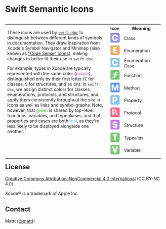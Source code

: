 # Swift Semantic Icons

<table style="float: right;">
<tr>
<td rowspan="14" width="66%" valign="top">

<p>
These icons are used by 
<a href="https://github.com/SwiftDocOrg/swift-doc"><code>swift-doc</code></a>
to distinguish between different kinds of symbols in documentation.
They draw inspiration from Xcode's Symbol Navigator and Minimap
(also known as <a href="https://stackoverflow.com/a/6789534/157142">"Code Sense" icons</a>),
making changes to better fit their use in <code>swift-doc</code>.
</p>

<p>
For example,
types in Xcode are typically represented with the same color
(<span style="color: #af52de">purple</span>),
distinguished only by their first letter
(<kbd>C</kbd> for classes, <kbd>S</kbd> for structures, and so on).
In <code>swift-doc</code>,
we assign distinct colors for classes, enumerations, protocols, and structures,
and apply them consistently throughout the site in icons
as well as links and symbol graphs.
Note, however, that 
<span style="color: #5bb74f">green</span> is shared by top-level 
functions, variables, and typealiases,
and that properties and cases are both <span style="color: #6bb7e1">teal</span>,
as they're less likely to be displayed alongside one another.
</p>

</td>
</tr>
<tr>
    <th>Icon</th>
    <th>Meaning</th>
</tr>
<tr>
    <td><img src="Images/class.svg" width="32" height="32"/></td>
    <td>Class</td>
</tr>
<tr>
    <td><img src="Images/enumeration.svg" width="32" height="32"/></td>
    <td>Enumeration</td>
</tr>
<tr>
    <td><img src="Images/enumeration-case.svg" width="32" height="32"/></td>
    <td>Enumeration Case</td>
</tr>
<tr>
    <td><img src="Images/function.svg" width="32" height="32"/></td>
    <td>Function</td>
</tr>
<tr>
    <td><img src="Images/method.svg" width="32" height="32"/></td>
    <td>Method</td>
</tr>
<tr>
    <td><img src="Images/property.svg" width="32" height="32"/></td>
    <td>Property</td>
</tr>
<tr>
    <td><img src="Images/protocol.svg" width="32" height="32"/></td>
    <td>Protocol</td>
</tr>
<tr>
    <td><img src="Images/structure.svg" width="32" height="32"/></td>
    <td>Structure</td>
</tr>
<tr>
    <td><img src="Images/typealias.svg" width="32" height="32"/></td>
    <td>Typealias</td>
</tr>
<tr>
    <td><img src="Images/variable.svg" width="32" height="32"/></td>
    <td>Variable</td>
</tr>
<tr><td colspan="2"></td></tr>
</table>

## License

[Creative Commons Attribution-NonCommercial 4.0 International][cc by-nc 4.0]
(CC BY-NC 4.0)

Xcode® is a trademark of Apple Inc.

## Contact

Mattt ([@mattt](https://twitter.com/mattt))

[cc by-nc 4.0]: https://creativecommons.org/licenses/by-nc/4.0/legalcode
